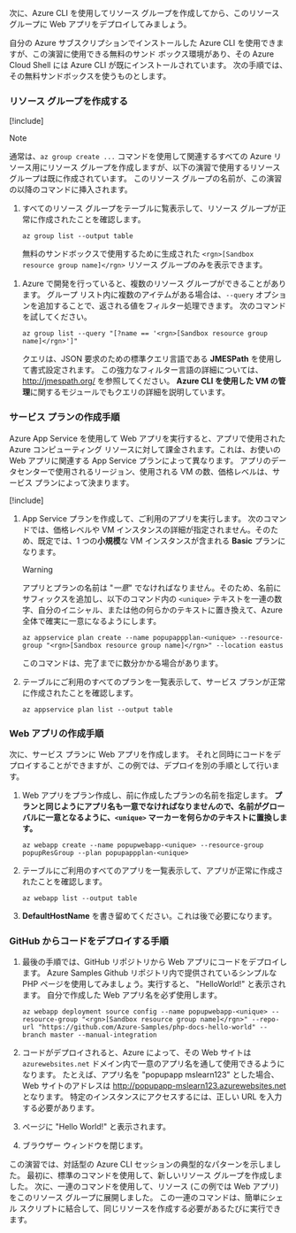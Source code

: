 次に、Azure CLI を使用してリソース グループを作成してから、このリソース グループに Web アプリをデプロイしてみましょう。

自分の Azure サブスクリプションでインストールした Azure CLI を使用できますが、この演習に使用できる無料のサンド ボックス環境があり、その Azure Cloud Shell には Azure CLI が既にインストールされています。 次の手順では、その無料サンドボックスを使うものとします。

### <a name="create-a-resource-group"></a>リソース グループを作成する

[!include[](../../../includes/azure-sandbox-activate.md)]

> [!NOTE]
> 通常は、`az group create ...` コマンドを使用して関連するすべての Azure リソース用にリソース グループを作成しますが、以下の演習で使用するリソース グループは既に作成されています。 このリソース グループの名前が、この演習の以降のコマンドに挿入されます。

<!-- TODO: This is original text prior to updates to use the sandbox. These can be worked back in as instructions for people using their own subscriptions. There is one more block like this below. Note that the assignment of RESOURCE_GROUP below would need to be different as well. -->

<!-- 1. Open a bash shell on Linux or macOS, or open the Command Prompt window or PowerShell if working from Windows. -->

<!-- 1. Start the Azure CLI and run the login command.

    ```azurecli
    az login
    ```
    If you do not get an Azure sign-in page in your web browser, follow the command-line instructions and enter an authorization code at [https://aka.ms/devicelogin](https://aka.ms/devicelogin). -->

<!-- 1. Create a resource group.

    ```azurecli
    az group create --location westeurope --name popupResGroup
    ``` -->

1. すべてのリソース グループをテーブルに覧表示して、リソース グループが正常に作成されたことを確認します。

    ```azurecli
    az group list --output table
    ```

    無料のサンドボックスで使用するために生成された `<rgn>[Sandbox resource group name]</rgn>` リソース グループのみを表示できます。

<!-- > [!TIP]
> You can also confirm the resource was created in the Azure portal. Open a web browser, sign in to the portal and navigate to the **Resource Groups** section. The new resource group should be displayed in the list. -->

1. Azure で開発を行っていると、複数のリソース グループができることがあります。 グループ リスト内に複数のアイテムがある場合は、`--query` オプションを追加することで、返される値をフィルター処理できます。 次のコマンドを試してください。

    ```azurecli
    az group list --query "[?name == '<rgn>[Sandbox resource group name]</rgn>']"
    ```

    クエリは、JSON 要求のための標準クエリ言語である **JMESPath** を使用して書式設定されます。 この強力なフィルター言語の詳細については、<http://jmespath.org/> を参照してください。 **Azure CLI を使用した VM の管理**に関するモジュールでもクエリの詳細を説明しています。

### <a name="steps-to-create-a-service-plan"></a>サービス プランの作成手順

Azure App Service を使用して Web アプリを実行すると、アプリで使用された Azure コンピューティング リソースに対して課金されます。これは、お使いの Web アプリに関連する App Service プランによって異なります。 アプリのデータセンターで使用されるリージョン、使用される VM の数、価格レベルは、サービス プランによって決まります。

[!include[](../../../includes/azure-sandbox-regions-first-mention-note.md)]

1. App Service プランを作成して、ご利用のアプリを実行します。 次のコマンドでは、価格レベルや VM インスタンスの詳細が指定されません。そのため、既定では、1 つの**小規模**な VM インスタンスが含まれる **Basic** プランになります。

    > [!WARNING]
    > アプリとプランの名前は "_一意_" でなければなりません。そのため、名前にサフィックスを追加し、以下のコマンド内の `<unique>` テキストを一連の数字、自分のイニシャル、または他の何らかのテキストに置き換えて、Azure 全体で確実に一意になるようにします。

    ```azurecli
    az appservice plan create --name popupappplan-<unique> --resource-group "<rgn>[Sandbox resource group name]</rgn>" --location eastus
    ```

    このコマンドは、完了までに数分かかる場合があります。

1. テーブルにご利用のすべてのプランを一覧表示して、サービス プランが正常に作成されたことを確認します。

    ```azurecli
    az appservice plan list --output table
    ```

### <a name="steps-to-create-a-web-app"></a>Web アプリの作成手順

次に、サービス プランに Web アプリを作成します。 それと同時にコードをデプロイすることができますが、この例では、デプロイを別の手順として行います。

1. Web アプリをプラン作成し、前に作成したプランの名前を指定します。 **プランと同じようにアプリ名も一意でなければなりませんので、名前がグローバルに一意となるように、`<unique>` マーカーを何らかのテキストに置換します。**
    ```azurecli
    az webapp create --name popupwebapp-<unique> --resource-group popupResGroup --plan popupappplan-<unique>
    ```

1. テーブルにご利用のすべてのアプリを一覧表示して、アプリが正常に作成されたことを確認します。

    ```azurecli
    az webapp list --output table
    ```

1. **DefaultHostName** を書き留めてください。これは後で必要になります。

### <a name="steps-to-deploy-code-from-github"></a>GitHub からコードをデプロイする手順

1. 最後の手順では、GitHub リポジトリから Web アプリにコードをデプロイします。 Azure Samples Github リポジトリ内で提供されているシンプルな PHP ページを使用してみましょう。実行すると、 "HelloWorld!" と表示されます。 自分で作成した Web アプリ名を必ず使用します。

    ```azurecli
    az webapp deployment source config --name popupwebapp-<unique> --resource-group "<rgn>[Sandbox resource group name]</rgn>" --repo-url "https://github.com/Azure-Samples/php-docs-hello-world" --branch master --manual-integration
    ```

1. コードがデプロイされると、Azure によって、その Web サイトは `azurewebsites.net` ドメイン内で一意のアプリ名を通して使用できるようになります。 たとえば、アプリ名を "popupapp mslearn123" とした場合、Web サイトのアドレスは <http://popupapp-mslearn123.azurewebsites.net> となります。 特定のインスタンスにアクセスするには、正しい URL を入力する必要があります。

1. ページに "Hello World!" と表示されます。

1. ブラウザー ウィンドウを閉じます。

この演習では、対話型の Azure CLI セッションの典型的なパターンを示しました。 最初に、標準のコマンドを使用して、新しいリソース グループを作成しました。 次に、一連のコマンドを使用して、リソース (この例では Web アプリ) をこのリソース グループに展開しました。 この一連のコマンドは、簡単にシェル スクリプトに結合して、同じリソースを作成する必要があるたびに実行できます。
